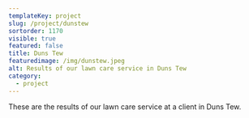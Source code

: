 ```yaml
---
templateKey: project
slug: /project/dunstew
sortorder: 1170
visible: true
featured: false
title: Duns Tew
featuredimage: /img/dunstew.jpeg
alt: Results of our lawn care service in Duns Tew
category:
  - project
---
```

These are the results of our lawn care service at a client in Duns Tew.


